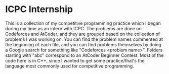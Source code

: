 # ICPC Internship
This is a collection of my competitive programming practice which I began during my time as an intern with ICPC. The problems are done on Codeforces and AtCoder, and they are grouped based on the collection of problems I was working on. You can find the problem names commented at the beginning of each file, and you can find problems themselves by doing a Google search for something like "Codeforces \<problem name\>". Folders starting with "abc" correspond to an AtCoder Beginner Contest. Most of the code here is in C++, since I wanted to get some practice/that's the language most commonly used for competitive programming.